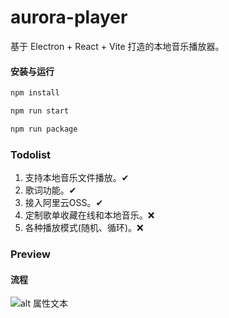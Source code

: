 # aurora-player

基于 Electron + React + Vite 打造的本地音乐播放器。 

#### 安装与运行
``` bash
npm install

npm run start

npm run package

```

### Todolist

1. 支持本地音乐文件播放。✔
2. 歌词功能。✔
3. 接入阿里云OSS。✔
4. 定制歌单收藏在线和本地音乐。❌
5. 各种播放模式(随机、循环)。❌

### Preview

#### 流程
![alt 属性文本](./screenshots/preview.gif)
